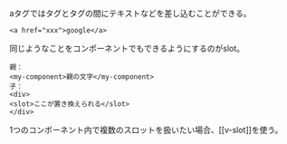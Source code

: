 aタグではタグとタグの間にテキストなどを差し込むことができる。
```
<a href="xxx">google</a>
```
同じようなことをコンポーネントでもできるようにするのがslot。
```
親：
<my-component>親の文字</my-component>
子：
<div>
<slot>ここが置き換えられる</slot>
</div>
```
1つのコンポーネント内で複数のスロットを扱いたい場合、[[v-slot]]を使う。